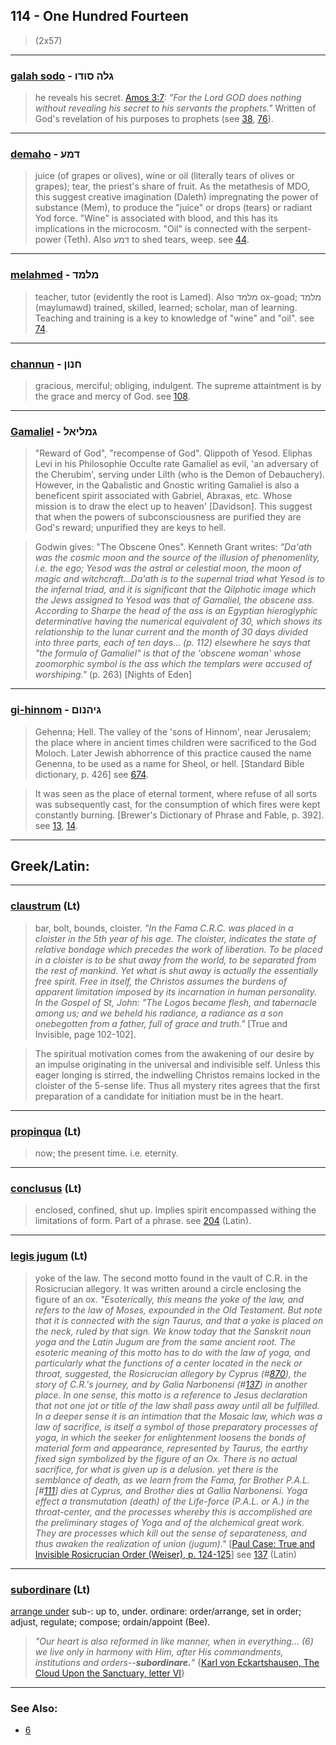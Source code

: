 ## 114 - One Hundred Fourteen
> (2x57)

---

### [galah sodo](/keys/GLH.SVDV) - גלה סודו
> he reveals his secret. [Amos 3:7](http://biblehub.com/amos/3-7.htm): *"For the Lord GOD does nothing without revealing his secret to his servants the prophets."* Written of God's revelation of his purposes to prophets (see [38](38), [76](76)).

---

### [demaho](/keys/DMO) - דמע
> juice (of grapes or olives), wine or oil (literally tears of olives or grapes); tear, the priest's share of fruit. As the metathesis of MDO, this suggest creative imagination (Daleth) impregnating the power of substance (Mem), to produce the "juice" or drops (tears) or radiant Yod force. "Wine" is associated with blood, and this has its implications in the microcosm. "Oil" is connected with the serpent-power (Teth). Also דמע to shed tears, weep. see [44](44).

---

### [melahmed](/keys/MLMD) - מלמד
> teacher, tutor (evidently the root is Lamed). Also מלמד ox-goad; מלמד (maylumawd) trained, skilled, learned; scholar, man of learning. Teaching and training is a key to knowledge of "wine" and "oil". see [74](74).

---

### [channun](/keys/ChNVN) - חנון
> gracious, merciful; obliging, indulgent. The supreme attaintment is by the grace and mercy of God. see [108](108).

---

### [Gamaliel](/keys/GMLIAL) - גמליאל
> "Reward of God", "recompense of God". Qlippoth of Yesod. Eliphas Levi in his Philosophie Occulte rate Gamaliel as evil, 'an adversary of the Cherubim', serving under Lilth (who is the Demon of Debauchery). However, in the Qabalistic and Gnostic writing Gamaliel is also a beneficent spirit associated with Gabriel, Abraxas, etc. Whose mission is to draw the elect up to heaven' [Davidson]. This suggest that when the powers of subconsciousness are purified they are God's reward; unpurified they are keys to hell.

> Godwin gives: "The Obscene Ones". Kenneth Grant writes: *"Da'ath was the cosmic moon and the source of the illusion of phenomenlity, i.e. the ego; Yesod was the astral or celestial moon, the moon of magic and witchcraft...Da'ath is to the supernal triad what Yesod is to the infernal triad, and it is significant that the Qilphotic image which the Jews assigned to Yesod was that of Gamaliel, the obscene ass. According to Sharpe the head of the ass is an Egyptian hieroglyphic determinative having the numerical equivalent of 30, which shows its relationship to the lunar current and the month of 30 days divided into three parts, each of ten days... (p. 112) elsewhere he says that "the formula of Gamaliel" is that of the 'obscene woman' whose zoomorphic symbol is the ass which the templars were accused of worshiping."* (p. 263) [Nights of Eden]

---

### [gi-hinnom](/keys/GIHNVM) - גיהנום
> Gehenna; Hell. The valley of the 'sons of Hinnom', near Jerusalem; the place where in ancient times children were sacrificed to the God Moloch. Later Jewish abhorrence of this practice caused the name Genenna, to be used as a name for Sheol, or hell. [Standard Bible dictionary, p. 426] see [674](674).

> It was seen as the place of eternal torment, where refuse of all sorts was subsequently cast, for the consumption of which fires were kept constantly burning. [Brewer's Dictionary of Phrase and Fable, p. 392]. see [13](13), [14](14).

---

## Greek/Latin:

---

### [claustrum](/latin?word=claustrum) (Lt)
> bar, bolt, bounds, cloister. *"In the Fama C.R.C. was placed in a cloister in the 5th year of his age. The cloister, indicates the state of relative bondage which precedes the work of liberation. To be placed in a cloister is to be shut away from the world, to be separated from the rest of mankind. Yet what is shut away is actually the essentially free spirit. Free in itself, the Christos assumes the burdens of apparent limitation imposed by its incarnation in human personality. In the Gospel of St, John: "The Logos became flesh, and tabernacle among us; and we beheld his radiance, a radiance as a son onebegotten from a father, full of grace and truth."* [True and Invisible, page 102-102].

> The spiritual motivation comes from the awakening of our desire by an impulse originating in the universal and indivisible self. Unless this eager longing is stirred, the indwelling Christos remains locked in the cloister of the 5-sense life. Thus all mystery rites agrees that the first preparation of a candidate for initiation must be in the heart.

---

### [propinqua](/latin?word=propinqua) (Lt)
> now; the present time. i.e. eternity.

---

### [conclusus](/latin?word=conclusus) (Lt)
> enclosed, confined, shut up. Implies spirit encompassed withing the limitations of form. Part of a phrase. see [204](204) (Latin).

---

### [legis jugum](/latin?word=legis+jugum) (Lt)
> yoke of the law. The second motto found in the vault of C.R. in the Rosicrucian allegory. It was written around a circle enclosing the figure of an ox. *"Esoterically, this means the yoke of the law, and refers to the law of Moses, expounded in the Old Testament. But note that it is connected with the sign Taurus, and that a yoke is placed on the neck, ruled by that sign. We know today that the Sanskrit noun yoga and the Latin Jugum are from the same ancient root. The esoteric meaning of this motto has to do with the law of yoga, and particularly what the functions of a center located in the neck or throat, suggested, the Rosicrucian allegory by Cyprus (#[870](870)), the story of C.R.'s journey, and by Galia Narbonensi (#[137](137)) in another place. In one sense, this motto is a reference to Jesus declaration that not one jot or title of the law shall pass away until all be fulfilled. In a deeper sense it is an intimation that the Mosaic law, which was a law of sacrifice, is itself a symbol of those preparatory processes of yoga, in which the seeker for enlightenment loosens the bonds of material form and appearance, represented by Taurus, the earthy fixed sign symbolized by the figure of an Ox. There is no actual sacrifice, for what is given up is a delusion. yet there is the semblance of death, as we learn from the Fama, for Brother P.A.L. [#[111](111)] dies at Cyprus, and Brother dies at Gallia Narbonensi. Yoga effect a transmutation (death) of the Life-force (P.A.L. or A.) in the throat-center, and the processes whereby this is accomplished are the preliminary stages of Yoga and of the alchemical great work. They are processes which kill out the sense of separateness, and thus awaken the realization of union (jugum)."* [[Paul Case: True and Invisible Rosicrucian Order (Weiser), p. 124-125](https://archive.org/stream/PaulFosterCase-TheTrueAndInvisibleRosicrucianOrder4thEd-1985#page/n129)] see [137](137) (Latin)

---

### [subordinare](/latin?word=subordinare) (Lt)
[arrange under](http://archives.nd.edu/cgi-bin/wordz.pl?keyword=subordinare) sub-: up to, under. ordinare: order/arrange, set in order; adjust, regulate; compose; ordain/appoint (Bee).

> *"Our heart is also reformed in like manner, when in everything... (6) we live only in harmony with Him, after His commandments, institutions and orders--**subordinare.**"* {[Karl von Eckartshausen, The Cloud Upon the Sanctuary, letter VI](cloud-upon-sanctuary)}

---

### See Also:

- [6](6)
